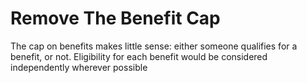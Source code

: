 Remove The Benefit Cap
======================

The cap on benefits makes little sense: either someone qualifies for a 
benefit, or not. Eligibility for each benefit would be considered 
independently wherever possible 